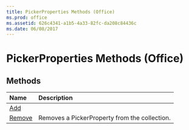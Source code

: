 ```yaml
---
title: PickerProperties Methods (Office)
ms.prod: office
ms.assetid: 626c4341-a1b5-4a33-82fc-da208c84436c
ms.date: 06/08/2017
---
```



# PickerProperties Methods (Office)

## Methods



|**Name**|**Description**|
|:-----|:-----|
|[Add](pickerproperties-add-method-office.md)||
|[Remove](pickerproperties-remove-method-office.md)|Removes a PickerProperty from the collection.|

